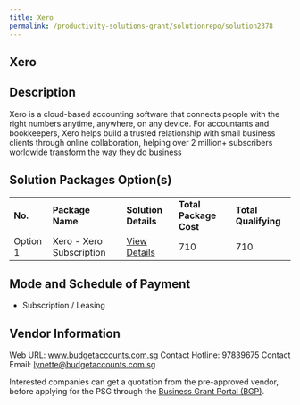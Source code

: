 ```yaml
---
title: Xero
permalink: /productivity-solutions-grant/solutionrepo/solution2378
---
```


## Xero

## Description

Xero is a cloud-based accounting software that connects people with the right numbers anytime, anywhere, on any device. For accountants and bookkeepers, Xero helps build a trusted relationship with small business clients through online collaboration, helping over 2 million+ subscribers worldwide transform the way they do business

## Solution Packages Option(s)

<table>
<tr>
<td><b>No.</b></td>
<td><b>Package Name</b></td>
<td><b>Solution Details</b></td>
<td><b>Total Package Cost</b></td>
<td><b>Total Qualifying</b></td>
</tr>
<tr>
<td>Option 1</td>
<td>Xero - Xero Subscription</td>
<td><a href='https://www.gobusiness.gov.sg/images/psg/Budget_Accounts_20200723_Desensitised_Annex_3_Part_1.pdf'>View Details</a></td>
<td>710</td>
<td>710</td>
</tr>
</table>

## Mode and Schedule of Payment

 - Subscription / Leasing

## Vendor Information

 Web URL: www.budgetaccounts.com.sg 
Contact Hotline: 97839675 
Contact Email: lynette@budgetaccounts.com.sg 


Interested companies can get a quotation from the pre-approved vendor, before applying for the PSG through the <a href='https://www.businessgrants.gov.sg/'>Business Grant Portal (BGP)</a>.

<script src="/jquery/resize-tables.js"></script>
